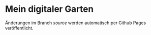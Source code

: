 # Mein digitaler Garten

Änderungen im Branch _source_ werden automatisch per Github Pages veröffentlicht.
